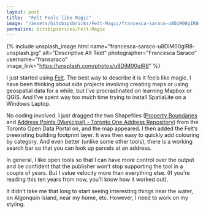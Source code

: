 ```yaml
---
layout: post
title:  "Felt Feels like Magic"
image: "/assets/bitsbipsbricks/Felt-Magic/francesca-saraco-u8DiM00gIR8-unsplash.jpg"
permalink: bitsbipsbricks/Felt-Magic
---
```


{% include unsplash_image.html 
   name="francesca-saraco-u8DiM00gIR8-unsplash.jpg" 
   alt="Descriptive Alt Text" 
   photographer="Francesca Saraco" 
   username="fransaraco" 
   image_link="https://unsplash.com/photos/u8DiM00gIR8" 
%}


I just started using [Felt](https://felt.com/). The best way to describe it is it feels like magic.
I have been thinking about side projects involving creating maps or using geospatial data for a while, but I’ve procrastinated on learning Mapbox or QGIS. And I’ve spent way too much time trying to install SpatiaLite on a Windows Laptop.

No coding involved. I just dragged the two Shapefiles ([Property Boundaries](https://open.toronto.ca/dataset/property-boundaries/) and [Address Points (Municipal) - Toronto One Address Repository](https://open.toronto.ca/dataset/address-points-municipal-toronto-one-address-repository/)) from the Toronto Open Data Portal on, and the map appeared. I then added the Felt’s preexisting building footprint layer. It was then easy to quickly add colouring by category. And even better (unlike some other tools), there is a working search bar so that you can look up parcels at an address.

In general, I like open tools so that I can have more control over the output and be confident that the publisher won’t stop supporting the tool in a couple of years. But I value velocity more than everything else. (If you’re reading this ten years from now, you’ll know how it worked out).

It didn’t take me that long to start seeing interesting things near the water, on Algonquin Island, near my home, etc.
However, I need to work on my styling.